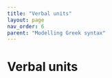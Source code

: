 ```yaml
---
title: "Verbal units"
layout: page
nav_order: 6
parent: "Modelling Greek syntax"
---
```



# Verbal units